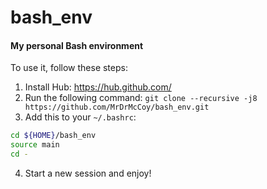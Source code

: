 # bash_env

#### My personal Bash environment

To use it, follow these steps:

1. Install Hub: https://hub.github.com/
2. Run the following command: `git clone --recursive -j8 https://github.com/MrDrMcCoy/bash_env.git` 
3. Add this to your `~/.bashrc`:
  ```bash
  cd ${HOME}/bash_env
  source main
  cd -
  ```
4. Start a new session and enjoy!
